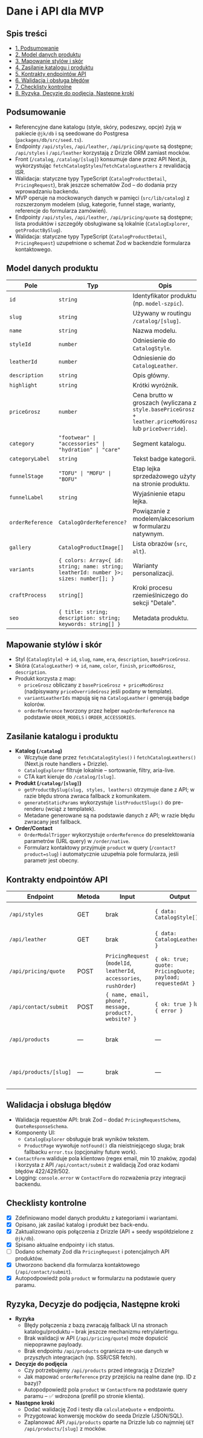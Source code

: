 # Dane i API dla MVP

## Spis treści
- [1. Podsumowanie](#podsumowanie)
- [2. Model danych produktu](#model-danych-produktu)
- [3. Mapowanie stylów i skór](#mapowanie-stylow-i-skor)
- [4. Zasilanie katalogu i produktu](#zasilanie-katalogu-i-produktu)
- [5. Kontrakty endpointów API](#kontrakty-endpointow-api)
- [6. Walidacja i obsługa błędów](#walidacja-i-obsluga-bledow)
- [7. Checklisty kontrolne](#checklisty-kontrolne)
- [8. Ryzyka, Decyzje do podjęcia, Następne kroki](#ryzyka-decyzje-do-podjecia-nastepne-kroki)

## Podsumowanie
- Referencyjne dane katalogu (style, skóry, podeszwy, opcje) żyją w pakiecie `@jk/db` i są seedowane do Postgresa (`packages/db/src/seed.ts`).
- Endpointy `/api/styles`, `/api/leather`, `/api/pricing/quote` są dostępne; `/api/styles` i `/api/leather` korzystają z Drizzle ORM zamiast mocków.
- Front (`/catalog`, `/catalog/[slug]`) konsumuje dane przez API Next.js, wykorzystując `fetchCatalogStyles`/`fetchCatalogLeathers` z revalidacją ISR.
- Walidacja: statyczne typy TypeScript (`CatalogProductDetail`, `PricingRequest`), brak jeszcze schematów Zod – do dodania przy wprowadzaniu backendu.
- MVP operuje na mockowanych danych w pamięci (`src/lib/catalog`) z rozszerzonym modelem (slug, kategorie, funnel stage, warianty, referencje do formularza zamówień).
- Endpointy `/api/styles`, `/api/leather`, `/api/pricing/quote` są dostępne; lista produktów i szczegóły obsługiwane są lokalnie (`CatalogExplorer`, `getProductBySlug`).
- Walidacja: statyczne typy TypeScript (`CatalogProductDetail`, `PricingRequest`) uzupełnione o schemat Zod w backendzie formularza kontaktowego.

## Model danych produktu
| Pole | Typ | Opis |
| --- | --- | --- |
| `id` | `string` | Identyfikator produktu (np. `model-szpic`). |
| `slug` | `string` | Używany w routingu `/catalog/[slug]`. |
| `name` | `string` | Nazwa modelu. |
| `styleId` | `number` | Odniesienie do `CatalogStyle`. |
| `leatherId` | `number` | Odniesienie do `CatalogLeather`. |
| `description` | `string` | Opis główny. |
| `highlight` | `string` | Krótki wyróżnik. |
| `priceGrosz` | `number` | Cena brutto w groszach (wyliczana z `style.basePriceGrosz + leather.priceModGrosz` lub `priceOverride`). |
| `category` | `"footwear" \| "accessories" \| "hydration" \| "care"` | Segment katalogu. |
| `categoryLabel` | `string` | Tekst badge kategorii. |
| `funnelStage` | `"TOFU" \| "MOFU" \| "BOFU"` | Etap lejka sprzedażowego użyty na stronie produktu. |
| `funnelLabel` | `string` | Wyjaśnienie etapu lejka. |
| `orderReference` | `CatalogOrderReference?` | Powiązanie z modelem/akcesorium w formularzu natywnym. |
| `gallery` | `CatalogProductImage[]` | Lista obrazów (`src`, `alt`). |
| `variants` | `{ colors: Array<{ id: string; name: string; leatherId: number }>; sizes: number[]; }` | Warianty personalizacji. |
| `craftProcess` | `string[]` | Kroki procesu rzemieślniczego do sekcji "Detale". |
| `seo` | `{ title: string; description: string; keywords: string[] }` | Metadata produktu. |

## Mapowanie stylów i skór
- Styl (`CatalogStyle`) → `id`, `slug`, `name`, `era`, `description`, `basePriceGrosz`.
- Skóra (`CatalogLeather`) → `id`, `name`, `color`, `finish`, `priceModGrosz`, `description`.
- Produkt korzysta z map:
  - `priceGrosz` obliczany z `basePriceGrosz + priceModGrosz` (nadpisywany `priceOverrideGrosz` jeśli podany w template).
  - `variantLeatherIds` mapują się na `CatalogLeather` i generują badge kolorów.
  - `orderReference` tworzony przez helper `mapOrderReference` na podstawie `ORDER_MODELS` i `ORDER_ACCESSORIES`.

## Zasilanie katalogu i produktu
- **Katalog (`/catalog`)**
  - Wczytuje dane przez `fetchCatalogStyles()` i `fetchCatalogLeathers()` (Next.js route handlers + Drizzle).
  - `CatalogExplorer` filtruje lokalnie – sortowanie, filtry, aria-live.
  - CTA kart kieruje do `/catalog/[slug]`.
- **Produkt (`/catalog/[slug]`)**
  - `getProductBySlug(slug, styles, leathers)` otrzymuje dane z API; w razie błędu strona zwraca fallback z komunikatem.
  - `generateStaticParams` wykorzystuje `listProductSlugs()` do pre-renderu (wciąż z templatek).
  - Metadane generowane są na podstawie danych z API; w razie błędu zwracany jest fallback.
- **Order/Contact**
  - `OrderModalTrigger` wykorzystuje `orderReference` do preselektowania parametrów (URL query) w `/order/native`.
  - Formularz kontaktowy przyjmuje `product` w query (`/contact?product=slug`) i automatycznie uzupełnia pole formularza, jeśli parametr jest obecny.

## Kontrakty endpointów API
| Endpoint | Metoda | Input | Output | Notatki |
| --- | --- | --- | --- | --- |
| `/api/styles` | GET | brak | `{ data: CatalogStyle[] }` | Dane z tabeli `style` (Drizzle ORM, revalidate 3600 s). |
| `/api/leather` | GET | brak | `{ data: CatalogLeather[] }` | Dane z tabeli `leather` (Drizzle ORM, revalidate 3600 s). |
| `/api/pricing/quote` | POST | `PricingRequest` (`modelId`, `leatherId`, `accessories`, `rushOrder`) | `{ ok: true; quote: PricingQuote; payload; requestedAt }` | Zwraca orientacyjną cenę; brak walidacji Zod. |
| `/api/contact/submit` | POST | `{ name, email, phone?, message, product?, website? }` | `{ ok: true }` lub `{ error }` | Walidacja Zod, rate-limit per IP, honeypot `website`, wysyłka maila przez SMTP. |
| `/api/products` | — | brak | — | Brak endpointu – filtracja po stronie klienta (zostawione do czasu integracji z DB). |
| `/api/products/[slug]` | — | brak | — | Niezaimplementowane – strona produktu korzysta z funkcji bibliotecznych. |

## Walidacja i obsługa błędów
- Walidacja requestów API: brak Zod – dodać `PricingRequestSchema`, `QuoteResponseSchema`.
- Komponenty UI:
  - `CatalogExplorer` obsługuje brak wyników tekstem.
  - `ProductPage` wywołuje `notFound()` dla nieistniejącego sluga; brak fallbacku `error.tsx` (opcjonalny future work).
- `ContactForm` waliduje pola klientowo (regex email, min 10 znaków, zgoda) i korzysta z API `/api/contact/submit` z walidacją Zod oraz kodami błędów 422/429/502.
- Logging: `console.error` w `ContactForm` do rozważenia przy integracji backendu.

## Checklisty kontrolne
- [x] Zdefiniowano model danych produktu z kategoriami i wariantami.
- [x] Opisano, jak zasilać katalog i produkt bez back-endu.
- [x] Zaktualizowano opis połączenia z Drizzle (API + seedy współdzielone z `@jk/db`).
- [x] Spisano aktualne endpointy i ich status.
- [ ] Dodano schematy Zod dla `PricingRequest` i potencjalnych API produktów.
- [x] Utworzono backend dla formularza kontaktowego (`/api/contact/submit`).
- [x] Autopodpowiedź pola `product` w formularzu na podstawie query paramu.

## Ryzyka, Decyzje do podjęcia, Następne kroki
- **Ryzyka**
  - Błędy połączenia z bazą zwracają fallback UI na stronach katalogu/produktu – brak jeszcze mechanizmu retry/alertingu.
  - Brak walidacji w API (`/api/pricing/quote`) może dopuścić niepoprawne payloady.
  - Brak endpointu `/api/products` ogranicza re-use danych w przyszłych integracjach (np. SSR/CSR fetch).
- **Decyzje do podjęcia**
  - Czy potrzebujemy `/api/products` przed integracją z Drizzle?
  - Jak mapować `orderReference` przy przejściu na realne dane (np. ID z bazy)?
  - Autopodpowiedź pola `product` w `ContactForm` na podstawie query paramu – ✅ wdrożona (prefill po stronie klienta).
- **Następne kroki**
  - Dodać walidację Zod i testy dla `calculateQuote` + endpointu.
  - Przygotować konwersję mocków do seeda Drizzle (JSON/SQL).
  - Zaplanować API `/api/products` oparte na Drizzle lub co najmniej `GET /api/products/[slug]` z mocków.
